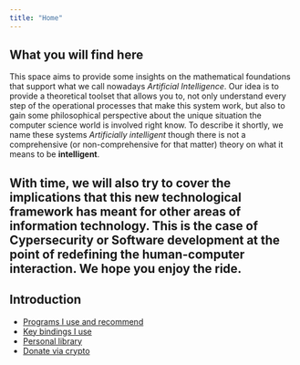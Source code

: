```yaml
---
title: "Home"
---
```


## What you will find here
This space aims to provide some insights on the mathematical foundations that support what we call nowadays *Artificial Intelligence*. Our idea is to provide a theoretical toolset that allows you to, not only understand every step of the operational processes that make this system work, but also to gain some philosophical perspective about the unique situation the computer science world is involved right know. To describe it shortly, we name these systems *Artificially intelligent* though there is not a comprehensive (or non-comprehensive for that matter) theory on what it means to be **intelligent**. 

With time, we will also try to cover the implications that this new technological framework has meant for other areas of information technology. This is the case of Cypersecurity or Software development at the point of redefining the human-computer interaction. We hope you enjoy the ride.
---

## Introduction

- [Programs I use and recommend](/pages/software/)
- [Key bindings I use](/pages/keybindings/)
- [Personal library](/pages/library)
- [Donate via crypto](/pages/donate/)